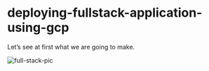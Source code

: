 # deploying-fullstack-application-using-gcp
Let’s see at first what we are going to make.

![full-stack-pic](https://github.com/nobelrakib/deploying-fullstack-application-using-gcp/assets/53372696/98aebf4e-d65d-423c-b60a-31081bb12a3f)


